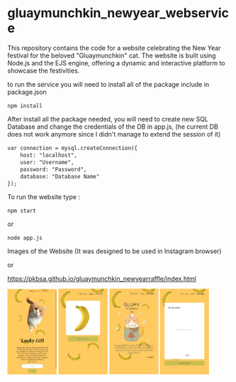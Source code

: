 # gluaymunchkin_newyear_webservice
This repository contains the code for a website celebrating the New Year festival for the beloved "Gluaymunchkin" cat. The website is built using Node.js and the EJS engine, offering a dynamic and interactive platform to showcase the festivities. 

to run the service you will need to install all of the package include in package.json
```
npm install
```

After install all the package needed, you will need to create new SQL Database and change the credentials of the DB in app.js,
(he current DB does not work anymore since I didn't manage to extend the session of it)
```
var connection = mysql.createConnection({
    host: "localhost",
    user: "Username",
    password: "Password",
    database: "Database Name"
});
```


To run the website type :

```
npm start
```
or 
```
node app.js
```

Images of the Website (It was designed to be used in Instagram browser)

or

https://pkbsa.github.io/gluaymunchkin_newyearraffle/index.html

<img src='./img/index.jpg' alt="index" width="22%"> <img src='./img/random.jpg' alt="random" width="22%"> <img src='./img/friendship.jpg' alt="friendship" width="22%"> <img src='./img/card.jpg' alt="card" width="22%">
